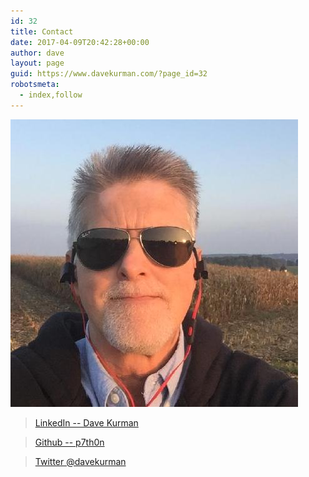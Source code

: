 ```yaml
---
id: 32
title: Contact
date: 2017-04-09T20:42:28+00:00
author: dave
layout: page
guid: https://www.davekurman.com/?page_id=32
robotsmeta:
  - index,follow
---
```


![profile-picture](/public/profile-picture.jpg)
> [LinkedIn -- Dave Kurman](https://www.linkedin.com/in/davekurman/)

> [Github -- p7th0n](https://github.com/p7th0n)

> [Twitter @davekurman](https://twitter.com/davekurman)

